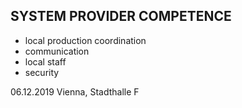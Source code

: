 ## SYSTEM PROVIDER COMPETENCE

+ local production coordination
+ communication
+ local staff
+ security

06.12.2019 Vienna, Stadthalle F
